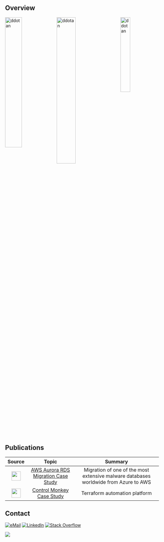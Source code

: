 ## Overview


<p><img align="right" src="https://github-readme-stats.vercel.app/api/top-langs?username=ddotan&show_icons=true&locale=en&layout=compact" alt="ddotan" width="25%"/></p>
<p><img align="left" src="https://github-readme-stats.vercel.app/api?username=ddotan&show_icons=true&locale=en" alt="ddotan" width="33%"/></p>
<p><img align="center" src="https://github-readme-streak-stats.herokuapp.com/?user=ddotan&" alt="ddotan" width="35%"/></p>

## Publications

| Source | Topic | Summary |  
|:---:|:---:|:---:|  
| <img src="https://github.com/ddotan/ddotan/assets/33016810/24c50d6e-20bc-442c-bdeb-84f728a17656" width="30" height="30" /> | [AWS Aurora RDS Migration Case Study](https://aws.amazon.com/solutions/case-studies/reasonlabs-case-study/) | Migration of one of the most extensive malware databases worldwide from Azure to AWS |
| <img src="https://github.com/ddotan/ddotan/assets/33016810/9127cf0c-748d-477d-b9fc-d1b864c8df4b" width="30" height="30" /> | [Control Monkey Case Study](https://controlmonkey.io/case-study/reasonlabs/) | Terraform automation platform |

## Contact

<a href="mailto:anton.doar@gmail.com">![eMail](https://img.shields.io/badge/Gmail-D14836?style=flat-square&logo=gmail&logoColor=white)</a>
<a href="https://www.linkedin.com/in/profile-anton/">![LinkedIn](https://img.shields.io/badge/LinkedIn-0077B5?style=flat-square&logo=linkedin&logoColor=white)</a>
<a href="https://stackoverflow.com/users/10483800/ddotan?tab=profile"><img alt="Stack Overflow" src="https://img.shields.io/badge/-Stack%20Overflow-FE7A16?style=flat-square&logo=stack-overflow&logoColor=white"></a>

![](https://komarev.com/ghpvc/?username=ddotan)
